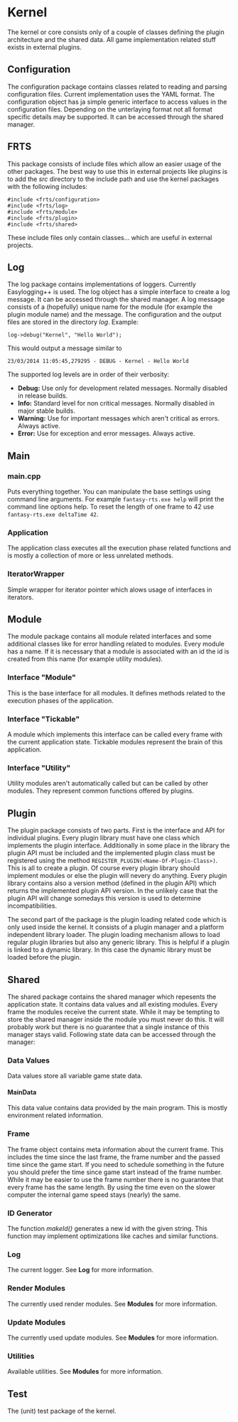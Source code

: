 # Kernel

The kernel or core consists only of a couple of classes defining the plugin architecture and the shared data. All game implementation related stuff exists in external plugins.

## Configuration

The configuration package contains classes related to reading and parsing configuration files. Current implementation uses the YAML format. The configuration object has ja simple generic interface to access values in the configuration files. Depending on the unterlaying format not all format specific details may be supported. It can be accessed through the shared manager. 

## FRTS

This package consists of include files which allow an easier usage of the other packages. The best way to use this in external projects like plugins is to add the *src* directory to the include path and use the kernel packages with the following includes:

    #include <frts/configuration>
    #include <frts/log>
    #include <frts/module>
    #include <frts/plugin>
    #include <frts/shared>

These include files only contain classes... which are useful in external projects.

## Log

The log package contains implementations of loggers. Currently Easylogging++ is used. The log object has a simple interface to create a log message. It can be accessed through the shared manager. A log message consists of a (hopefully) unique name for the module (for example the plugin module name) and the message. The configuration and the output files are stored in the directory *log*. Example:

    log->debug("Kernel", "Hello World");

This would output a message similar to

    23/03/2014 11:05:45,279295 - DEBUG - Kernel - Hello World

The supported log levels are in order of their verbosity:

- **Debug:** Use only for development related messages. Normally disabled in release builds.
- **Info:** Standard level for non critical messages. Normally disabled in major stable builds.
- **Warning:** Use for important messages which aren't critical as errors. Always active.
- **Error:** Use for exception and error messages. Always active.

## Main

### main.cpp

Puts everything together. You can manipulate the base settings using command line arguments. For example `fantasy-rts.exe help` will print the command line options help. To reset the length of one frame to 42 use `fantasy-rts.exe deltaTime 42`.

### Application

The application class executes all the execution phase related functions and is mostly a collection of more or less unrelated methods.

### IteratorWrapper

Simple wrapper for iterator pointer which alows usage of interfaces in iterators.

## Module

The module package contains all module related interfaces and some additional classes like for error handling related to modules. Every module has a name. If it is necessary that a module is associated with an id the id is created from this name (for example utility modules).

### Interface "Module"

This is the base interface for all modules. It defines methods related to the execution phases of the application.

### Interface "Tickable"

A module which implements this interface can be called every frame with the current application state. Tickable modules represent the brain of this application.

### Interface "Utility"

Utility modules aren't automatically called but can be called by other modules. They represent common functions offered by plugins.

## Plugin

The plugin package consists of two parts. First is the interface and API for individual plugins. Every plugin library must have one class which implements the plugin interface. Additionally in some place in the library the plugin API must be included and the implemented plugin class must be registered using the method `REGISTER_PLUGIN(<Name-Of-Plugin-Class>)`. This is all to create a plugin. Of course every plugin library should implement modules or else the plugin will nevery do anything. Every plugin library contains also a version method (defined in the plugin API) which returns the implemented plugin API version. In the unlikely case that the plugin API will change somedays this version is used to determine incompatibilities. 

The second part of the package is the plugin loading related code which is only used inside the kernel. It consists of a plugin manager and a platform independent library loader. The plugin loading mechanism allows to load regular plugin libraries but also any generic library. This is helpful if a plugin is linked to a dynamic library. In this case the dynamic library must be loaded before the plugin.

## Shared

The shared package contains the shared manager which repesents the application state. It contains data values and all existing modules. Every frame the modules receive the current state. While it may be tempting to store the shared manager inside the module you must never do this. It will probably work but there is no guarantee that a single instance of this manager stays valid. Following state data can be accessed through the manager:

### Data Values

Data values store all variable game state data. 

#### MainData

This data value contains data provided by the main program. This is mostly environment related information.

### Frame

The frame object contains meta information about the current frame. This includes the time since the last frame, the frame number and the passed time since the game start. If you need to schedule something in the future you should prefer the time since game start instead of the frame number. While it may be easier to use the frame number there is no guarantee that every frame has the same length. By using the time even on the slower computer the internal game speed stays (nearly) the same.

### ID Generator

The function *makeId()* generates a new id with the given string. This function may implement optimizations like caches and similar functions.

### Log

The current logger. See **Log** for more information.

### Render Modules

The currently used render modules. See **Modules** for more information.

### Update Modules

The currently used update modules. See **Modules** for more information.

### Utilities

Available utilities. See **Modules** for more information.

## Test

The (unit) test package of the kernel. 